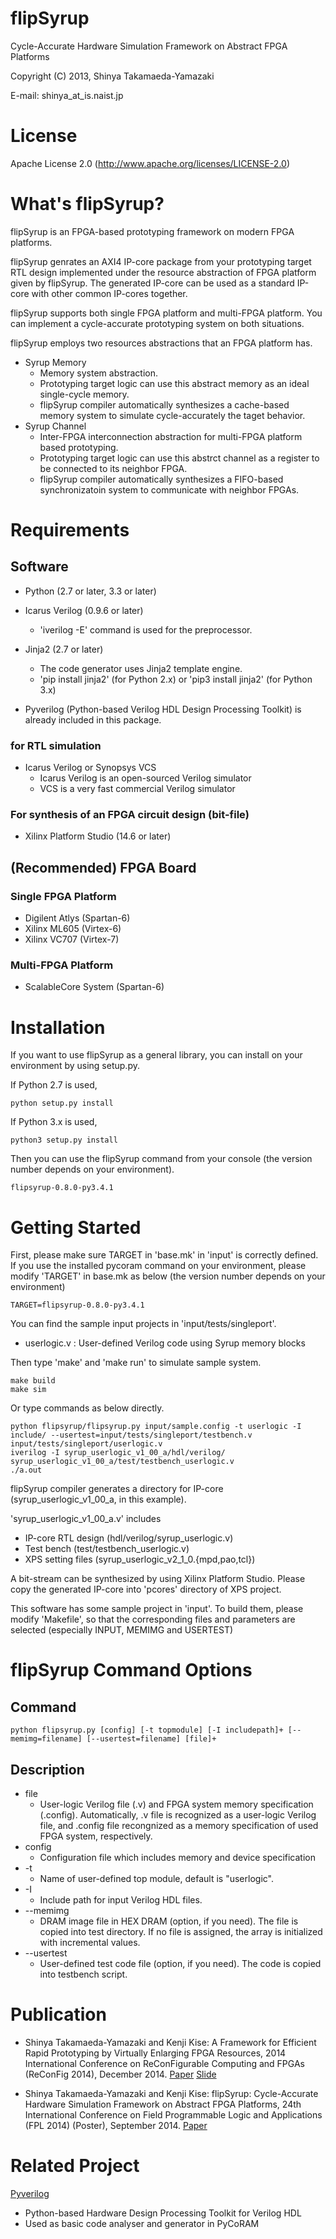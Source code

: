 flipSyrup
==============================

Cycle-Accurate Hardware Simulation Framework on Abstract FPGA Platforms

Copyright (C) 2013, Shinya Takamaeda-Yamazaki

E-mail: shinya\_at\_is.naist.jp


License
==============================

Apache License 2.0
(http://www.apache.org/licenses/LICENSE-2.0)


What's flipSyrup?
==============================

flipSyrup is an FPGA-based prototyping framework on modern FPGA platforms.

flipSyrup genrates an AXI4 IP-core package from your prototyping target RTL design implemented under the resource abstraction of FPGA platform given by flipSyrup.
The generated IP-core can be used as a standard IP-core with other common IP-cores together.

flipSyrup supports both single FPGA platform and multi-FPGA platform.
You can implement a cycle-accurate prototyping system on both situations.

flipSyrup employs two resources abstractions that an FPGA platform has.

* Syrup Memory
    - Memory system abstraction.
    - Prototyping target logic can use this abstract memory as an ideal single-cycle memory.
    - flipSyrup compiler automatically synthesizes a cache-based memory system to simulate cycle-accurately the taget behavior.
* Syrup Channel
    - Inter-FPGA interconnection abstraction for multi-FPGA platform based prototyping.
    - Prototyping target logic can use this abstrct channel as a register to be connected to its neighbor FPGA.
    - flipSyrup compiler automatically synthesizes a FIFO-based synchronizatoin system to communicate with neighbor FPGAs.


Requirements
==============================

Software
------------------------------

* Python (2.7 or later, 3.3 or later)
* Icarus Verilog (0.9.6 or later)
   - 'iverilog -E' command is used for the preprocessor.
* Jinja2 (2.7 or later)
   - The code generator uses Jinja2 template engine.
   - 'pip install jinja2' (for Python 2.x) or 'pip3 install jinja2' (for Python 3.x)


* Pyverilog (Python-based Verilog HDL Design Processing Toolkit) is already included in this package.

### for RTL simulation

* Icarus Verilog or Synopsys VCS
   - Icarus Verilog is an open-sourced Verilog simulator
   - VCS is a very fast commercial Verilog simulator

### For synthesis of an FPGA circuit design (bit-file)

* Xilinx Platform Studio (14.6 or later)

(Recommended) FPGA Board
------------------------------

### Single FPGA Platform

* Digilent Atlys (Spartan-6)
* Xilinx ML605 (Virtex-6)
* Xilinx VC707 (Virtex-7)

### Multi-FPGA Platform

* ScalableCore System (Spartan-6)


Installation
==============================

If you want to use flipSyrup as a general library, you can install on your environment by using setup.py.

If Python 2.7 is used,

    python setup.py install

If Python 3.x is used,

    python3 setup.py install

Then you can use the flipSyrup command from your console (the version number depends on your environment).

    flipsyrup-0.8.0-py3.4.1


Getting Started
==============================

First, please make sure TARGET in 'base.mk' in 'input' is correctly defined. If you use the installed pycoram command on your environment, please modify 'TARGET' in base.mk as below (the version number depends on your environment)

    TARGET=flipsyrup-0.8.0-py3.4.1

You can find the sample input projects in 'input/tests/singleport'.

* userlogic.v  : User-defined Verilog code using Syrup memory blocks

Then type 'make' and 'make run' to simulate sample system.

    make build
    make sim

Or type commands as below directly.

    python flipsyrup/flipsyrup.py input/sample.config -t userlogic -I include/ --usertest=input/tests/singleport/testbench.v input/tests/singleport/userlogic.v 
    iverilog -I syrup_userlogic_v1_00_a/hdl/verilog/ syrup_userlogic_v1_00_a/test/testbench_userlogic.v 
    ./a.out

flipSyrup compiler generates a directory for IP-core (syrup\_userlogic\_v1\_00\_a, in this example).

'syrup\_userlogic\_v1\_00\_a.v' includes 
* IP-core RTL design (hdl/verilog/syrup\_userlogic.v)
* Test bench (test/testbench\_userlogic.v) 
* XPS setting files (syrup\_userlogic\_v2\_1\_0.{mpd,pao,tcl})

A bit-stream can be synthesized by using Xilinx Platform Studio.
Please copy the generated IP-core into 'pcores' directory of XPS project.


This software has some sample project in 'input'.
To build them, please modify 'Makefile', so that the corresponding files and parameters are selected (especially INPUT, MEMIMG and USERTEST)


flipSyrup Command Options
==============================

Command
------------------------------

    python flipsyrup.py [config] [-t topmodule] [-I includepath]+ [--memimg=filename] [--usertest=filename] [file]+

Description
------------------------------

* file
    - User-logic Verilog file (.v) and FPGA system memory specification (.config).
      Automatically, .v file is recognized as a user-logic Verilog file, and 
      .config file recongnized as a memory specification of used FPGA system, respectively.
* config
    - Configuration file which includes memory and device specification 
* -t
    - Name of user-defined top module, default is "userlogic".
* -I
    - Include path for input Verilog HDL files.
* --memimg
    - DRAM image file in HEX DRAM (option, if you need).
      The file is copied into test directory.
      If no file is assigned, the array is initialized with incremental values.
* --usertest
    - User-defined test code file (option, if you need).
      The code is copied into testbench script.


Publication
==============================

- Shinya Takamaeda-Yamazaki and Kenji Kise: A Framework for Efficient Rapid Prototyping by Virtually Enlarging FPGA Resources, 2014 International Conference on ReConFigurable Computing and FPGAs (ReConFig 2014), December 2014.
[Paper](http://ieeexplore.ieee.org/xpl/articleDetails.jsp?tp=&arnumber=7032488)
[Slide](http://www.slideshare.net/shtaxxx/20141208reconfigflipsyrup)

- Shinya Takamaeda-Yamazaki and Kenji Kise: flipSyrup: Cycle-Accurate Hardware Simulation Framework on Abstract FPGA Platforms, 24th International Conference on Field Programmable Logic and Applications (FPL 2014) (Poster), September 2014.
[Paper](http://ieeexplore.ieee.org/xpl/articleDetails.jsp?tp=&arnumber=6927436)


Related Project
==============================

[Pyverilog](http://shtaxxx.github.io/Pyverilog/)
- Python-based Hardware Design Processing Toolkit for Verilog HDL
- Used as basic code analyser and generator in PyCoRAM

